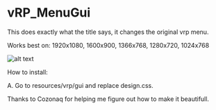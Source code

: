# vRP_MenuGui

This does exactly what the title says, it changes the original vrp menu. 

Works best on: 1920x1080, 1600x900, 1366x768, 1280x720, 1024x768

![alt text](https://raw.githubusercontent.com/KilobaiD/FiveM-Scripts/master/vRP/vrp_gui/menu.png)

How to install:

A. Go to resources/vrp/gui and replace design.css.

Thanks to Cozonaq for helping me figure out how to make it beautifull.